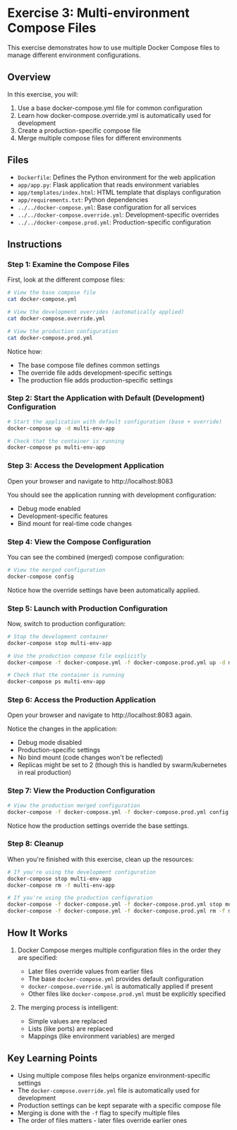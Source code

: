 # Exercise 3: Multi-environment Compose Files

This exercise demonstrates how to use multiple Docker Compose files to manage different environment configurations.

## Overview

In this exercise, you will:

1. Use a base docker-compose.yml file for common configuration
2. Learn how docker-compose.override.yml is automatically used for development
3. Create a production-specific compose file
4. Merge multiple compose files for different environments

## Files

- `Dockerfile`: Defines the Python environment for the web application
- `app/app.py`: Flask application that reads environment variables
- `app/templates/index.html`: HTML template that displays configuration
- `app/requirements.txt`: Python dependencies
- `../../docker-compose.yml`: Base configuration for all services
- `../../docker-compose.override.yml`: Development-specific overrides
- `../../docker-compose.prod.yml`: Production-specific configuration

## Instructions

### Step 1: Examine the Compose Files

First, look at the different compose files:

```bash
# View the base compose file
cat docker-compose.yml

# View the development overrides (automatically applied)
cat docker-compose.override.yml

# View the production configuration
cat docker-compose.prod.yml
```

Notice how:
- The base compose file defines common settings
- The override file adds development-specific settings
- The production file adds production-specific settings

### Step 2: Start the Application with Default (Development) Configuration

```bash
# Start the application with default configuration (base + override)
docker-compose up -d multi-env-app

# Check that the container is running
docker-compose ps multi-env-app
```

### Step 3: Access the Development Application

Open your browser and navigate to http://localhost:8083

You should see the application running with development configuration:
- Debug mode enabled
- Development-specific features
- Bind mount for real-time code changes

### Step 4: View the Compose Configuration

You can see the combined (merged) compose configuration:

```bash
# View the merged configuration
docker-compose config
```

Notice how the override settings have been automatically applied.

### Step 5: Launch with Production Configuration

Now, switch to production configuration:

```bash
# Stop the development container
docker-compose stop multi-env-app

# Use the production compose file explicitly
docker-compose -f docker-compose.yml -f docker-compose.prod.yml up -d multi-env-app

# Check that the container is running
docker-compose ps multi-env-app
```

### Step 6: Access the Production Application

Open your browser and navigate to http://localhost:8083 again.

Notice the changes in the application:
- Debug mode disabled
- Production-specific settings
- No bind mount (code changes won't be reflected)
- Replicas might be set to 2 (though this is handled by swarm/kubernetes in real production)

### Step 7: View the Production Configuration

```bash
# View the production merged configuration
docker-compose -f docker-compose.yml -f docker-compose.prod.yml config
```

Notice how the production settings override the base settings.

### Step 8: Cleanup

When you're finished with this exercise, clean up the resources:

```bash
# If you're using the development configuration
docker-compose stop multi-env-app
docker-compose rm -f multi-env-app

# If you're using the production configuration
docker-compose -f docker-compose.yml -f docker-compose.prod.yml stop multi-env-app
docker-compose -f docker-compose.yml -f docker-compose.prod.yml rm -f multi-env-app
```

## How It Works

1. Docker Compose merges multiple configuration files in the order they are specified:
   - Later files override values from earlier files
   - The base `docker-compose.yml` provides default configuration
   - `docker-compose.override.yml` is automatically applied if present
   - Other files like `docker-compose.prod.yml` must be explicitly specified

2. The merging process is intelligent:
   - Simple values are replaced
   - Lists (like ports) are replaced
   - Mappings (like environment variables) are merged

## Key Learning Points

- Using multiple compose files helps organize environment-specific settings
- The `docker-compose.override.yml` file is automatically used for development
- Production settings can be kept separate with a specific compose file
- Merging is done with the `-f` flag to specify multiple files
- The order of files matters - later files override earlier ones 